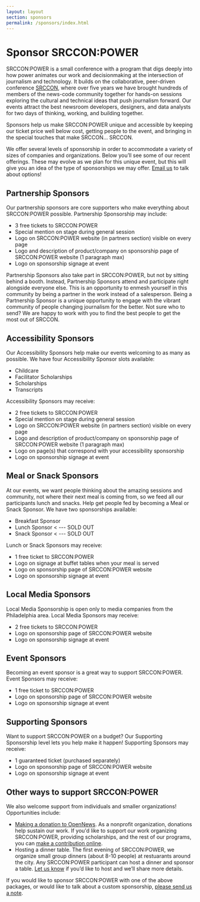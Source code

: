 ```yaml
---
layout: layout
section: sponsors
permalink: /sponsors/index.html
---
```


# Sponsor SRCCON:POWER 

SRCCON:POWER is a small conference with a program that digs deeply into how power animates our work and decisionmaking at the intersection of journalism and technology. It builds on the collaborative, peer-driven conference <a href="https://srccon.org">SRCCON</a>, where over five years we have brought hundreds of members of the news-code community together for hands-on sessions exploring the cultural and technical ideas that push journalism forward. Our events attract the best newsroom developers, designers, and data analysts for two days of thinking, working, and building together.

Sponsors help us make SRCCON:POWER unique and accessible by keeping our ticket price well below cost, getting people to the event, and bringing in the special touches that make SRCCON… SRCCON.

We offer several levels of sponsorship in order to accommodate a variety of sizes of companies and organizations. Below you&rsquo;ll see some of our recent offerings. These may evolve as we plan for this unique event, but this will give you an idea of the type of sponsorships we may offer. <a href="mailto:erika@opennews.org">Email us</a> to talk about options!

## Partnership Sponsors

Our partnership sponsors are core supporters who make everything about SRCCON:POWER possible. Partnership Sponsorship may include:

* 3 free tickets to SRCCON:POWER
* Special mention on stage during general session
* Logo on SRCCON:POWER website (in partners section) visible on every page
* Logo and description of product/company on sponsorship page of SRCCON:POWER website (1 paragraph max)
* Logo on sponsorship signage at event
    
Partnership Sponsors also take part in SRCCON:POWER, but not by sitting behind a booth. Instead, Partnership Sponsors attend and participate right alongside everyone else. This is an opportunity to enmesh yourself in this community by being a partner in the work instead of a salesperson. Being a Partnership Sponsor is a unique opportunity to engage with the vibrant community of people changing journalism for the better. Not sure who to send? We are happy to work with you to find the best people to get the most out of SRCCON.

## Accessibility Sponsors

Our Accessibility Sponsors help make our events welcoming to as many as possible. We have four Accessibility Sponsor slots available:

* Childcare
* Facilitator Scholarships
* Scholarships
* Transcripts

Accessibility Sponsors may receive:

* 2 free tickets to SRCCON:POWER
* Special mention on stage during general session
* Logo on SRCCON:POWER website (in partners section) visible on every page
* Logo and description of product/company on sponsorship page of SRCCON:POWER website (1 paragraph max)
* Logo on page(s) that correspond with your accessibility sponsorship
* Logo on sponsorship signage at event

## Meal or Snack Sponsors

At our events, we want people thinking about the amazing sessions and community, not where their next meal is coming from, so we feed all our participants lunch and snacks. Help get people fed by becoming a Meal or Snack Sponsor. We have two sponsorships available:

* Breakfast Sponsor
* Lunch Sponsor < --- SOLD OUT
* Snack Sponsor < --- SOLD OUT

Lunch or Snack Sponsors may receive:

* 1 free ticket to SRCCON:POWER
* Logo on signage at buffet tables when your meal is served
* Logo on sponsorship page of SRCCON:POWER website
* Logo on sponsorship signage at event

## Local Media Sponsors

Local Media Sponsorship is open only to media companies from the Philadelphia area. Local Media Sponsors may receive:

* 2 free tickets to SRCCON:POWER
* Logo on sponsorship page of SRCCON:POWER website
* Logo on sponsorship signage at event
    
## Event Sponsors

Becoming an event sponsor is a great way to support SRCCON:POWER. Event Sponsors may receive:

* 1 free ticket to SRCCON:POWER
* Logo on sponsorship page of SRCCON:POWER website
* Logo on sponsorship signage at event

## Supporting Sponsors

Want to support SRCCON:POWER on a budget? Our Supporting Sponsorship level lets you help make it happen! Supporting Sponsors may receive:

* 1 guaranteed ticket (purchased separately)
* Logo on sponsorship page of SRCCON:POWER website
* Logo on sponsorship signage at event

## Other ways to support SRCCON:POWER

We also welcome support from individuals and smaller organizations! Opportunities include:

* <a href="https://opennews.networkforgood.com">Making a donation to OpenNews</a>. As a nonprofit organization, donations help sustain our work. If you'd like to support our work organizing SRCCON:POWER, providing scholarships, and the rest of our programs, you can <a href="https://opennews.networkforgood.com">make a contribution online</a>.
* Hosting a dinner table. The first evening of SRCCON:POWER, we organize small group dinners (about 8-10 people) at restuarants around the city. Any SRCCON:POWER participant can host a dinner and sponsor a table. <a href="mailto:erika@opennews.org">Let us know</a> if you&rsquo;d like to host and we&rsquo;ll share more details.

If you would like to sponsor SRCCON:POWER with one of the above packages, or would like to talk about a custom sponsorship, <a href="mailto:erika@opennews.org">please send us a note</a>.
